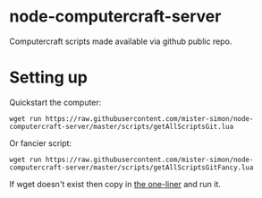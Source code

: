 # node-computercraft-server

Computercraft scripts made available via github public repo.

# Setting up

Quickstart the computer:

```
wget run https://raw.githubusercontent.com/mister-simon/node-computercraft-server/master/scripts/getAllScriptsGit.lua
```

Or fancier script:

```
wget run https://raw.githubusercontent.com/mister-simon/node-computercraft-server/master/scripts/getAllScriptsGitFancy.lua
```

If wget doesn't exist then copy in [the one-liner](https://github.com/mister-simon/node-computercraft-server/blob/master/scripts/getAllScriptsOneLiner.lua) and run it.
